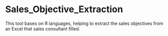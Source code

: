 # Sales_Objective_Extraction
This tool bases on R languages, helping to extract the sales objectives from an Excel that sales consultant filled.
